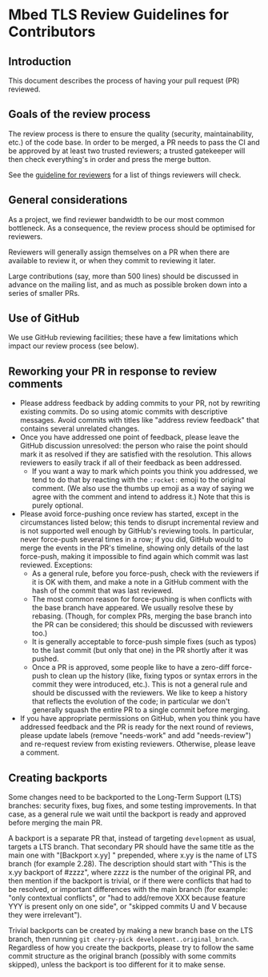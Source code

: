 # Mbed TLS Review Guidelines for Contributors

## Introduction

This document describes the process of having your pull request (PR) reviewed.

## Goals of the review process

The review process is there to ensure the quality (security, maintainability, etc.) of the code base. In order to be merged, a PR needs to pass the CI and be approved by at least two trusted reviewers; a trusted gatekeeper will then check everything's in order and press the merge button.

See the [guideline for reviewers](<review_guidelines.md>) for a list of things reviewers will check.

## General considerations

As a project, we find reviewer bandwidth to be our most common bottleneck. As a consequence, the review process should be optimised for reviewers.

Reviewers will generally assign themselves on a PR when there are available to review it, or when they commit to reviewing it later.

Large contributions (say, more than 500 lines) should be discussed in advance on the mailing list, and as much as possible broken down into a series of smaller PRs.

## Use of GitHub

We use GitHub reviewing facilities; these have a few limitations which impact our review process (see below).

## Reworking your PR in response to review comments

* Please address feedback by adding commits to your PR, not by rewriting existing commits. Do so using atomic commits with descriptive messages. Avoid commits with titles like "address review feedback" that contains several unrelated changes.
* Once you have addressed one point of feedback, please leave the GitHub discussion unresolved: the person who raise the point should mark it as resolved if they are satisfied with the resolution. This allows reviewers to easily track if all of their feedback as been addressed.
  * If you want a way to mark which points you think you addressed, we tend to do that by reacting with the `:rocket:` emoji to the original comment. (We also use the thumbs up emoji as a way of saying we agree with the comment and intend to address it.) Note that this is purely optional.
* Please avoid force-pushing once review has started, except in the circumstances listed below; this tends to disrupt incremental review and is not supported well enough by GitHub's reviewing tools. In particular, never force-push several times in a row; if you did, GitHub would to merge the events in the PR's timeline, showing only details of the last force-push, making it impossible to find again which commit was last reviewed. Exceptions:
  * As a general rule, before you force-push, check with the reviewers if it is OK with them, and make a note in a GitHub comment with the hash of the commit that was last reviewed.
  * The most common reason for force-pushing is when conflicts with the base branch have appeared. We usually resolve these by rebasing. (Though, for complex PRs, merging the base branch into the PR can be considered; this should be discussed with reviewers too.)
  * It is generally acceptable to force-push simple fixes (such as typos) to the last commit (but only that one) in the PR shortly after it was pushed.
  * Once a PR is approved, some people like to have a zero-diff force-push to clean up the history (like, fixing typos or syntax errors in the commit they were introduced, etc.). This is not a general rule and should be discussed with the reviewers. We like to keep a history that reflects the evolution of the code; in particular we don't generally squash the entire PR to a single commit before merging.
* If you have appropriate permissions on GitHub, when you think you have addressed feedback and the PR is ready for the next round of reviews, please update labels (remove "needs-work" and add "needs-review") and re-request review from existing reviewers. Otherwise, please leave a comment.

## Creating backports

Some changes need to be backported to the Long-Term Support (LTS) branches: security fixes, bug fixes, and some testing improvements. In that case, as a general rule we wait until the backport is ready and approved before merging the main PR.

A backport is a separate PR that, instead of targeting `development` as usual, targets a LTS branch. That secondary PR should have the same title as the main one with "[Backport x.yy] " prepended, where x.yy is the name of LTS branch (for example 2.28). The description should start with "This is the x.yy backport of #zzzz", where zzzz is the number of the original PR, and then mention if the backport is trivial, or if there were conflicts that had to be resolved, or important differences with the main branch (for example: "only contextual conflicts", or "had to add/remove XXX because feature YYY is present only on one side", or "skipped commits U and V because they were irrelevant").

Trivial backports can be created by making a new branch base on the LTS branch, then running `git cherry-pick development..original_branch`. Regardless of how you create the backports, please try to follow the same commit structure as the original branch (possibly with some commits skipped), unless the backport is too different for it to make sense.


